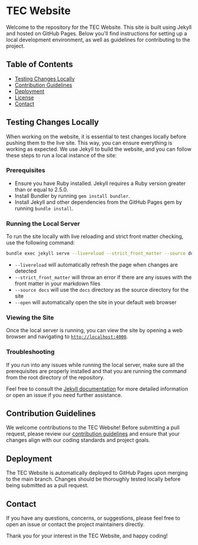 # TEC Website

Welcome to the repository for the TEC Website.
This site is built using Jekyll and hosted on GitHub Pages.
Below you'll find instructions for setting up a local development environment, as well as guidelines for contributing to
the project.

## Table of Contents

- [Testing Changes Locally](#testing-changes-locally)
- [Contribution Guidelines](#contribution-guidelines)
- [Deployment](#deployment)
- [License](#license)
- [Contact](#contact)

## Testing Changes Locally

When working on the website, it is essential to test changes locally before pushing them to the live site.
This way, you can ensure everything is working as expected.
We use Jekyll to build the website, and you can follow these steps to run a local instance of the site:

### Prerequisites

- Ensure you have Ruby installed. Jekyll requires a Ruby version greater than or equal to 2.5.0.
- Install Bundler by running `gem install bundler`.
- Install Jekyll and other dependencies from the GitHub Pages gem by running `bundle install`.

### Running the Local Server

To run the site locally with live reloading and strict front matter checking, use the following command:

```bash
bundle exec jekyll serve --livereload --strict_front_matter --source docs --open
```

* `--livereload` will automatically refresh the page when changes are detected
* `--strict_front_matter` will throw an error if there are any issues with the front matter in your markdown
files
* `--source docs` will use the `docs` directory as the source directory for the site
* `--open` will automatically open the site in your default web browser

### Viewing the Site

Once the local server is running, you can view the site by opening a web browser and navigating
to [`http://localhost:4000`](http://localhost:4000).

### Troubleshooting

If you run into any issues while running the local server, make sure all the prerequisites are properly installed and
that you are running the command from the root directory of the repository.

Feel free to consult the [Jekyll documentation](https://jekyllrb.com/docs/) for more detailed information or open an
issue if you need further assistance.

## Contribution Guidelines

We welcome contributions to the TEC Website! Before submitting a pull request, please review
our [contribution guidelines](CONTRIBUTING.md) and ensure that your changes align with our coding standards and project
goals.

## Deployment

The TEC Website is automatically deployed to GitHub Pages upon merging to the main branch.
Changes should be thoroughly
tested locally before being submitted as a pull request.

## Contact

If you have any questions, concerns, or suggestions, please feel free to open an issue or contact the project
maintainers directly.

Thank you for your interest in the TEC Website, and happy coding!
